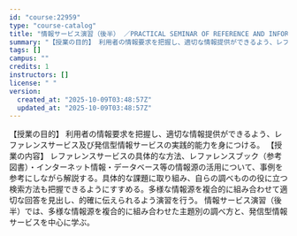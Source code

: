 ```yaml
---
id: "course:22959"
type: "course-catalog"
title: "情報サービス演習（後半） ／PRACTICAL SEMINAR OF REFERENCE AND INFORMATION SERVICES"
summary: "【授業の目的】 利用者の情報要求を把握し、適切な情報提供ができるよう、レファレンスサービス及び発信型情報サービスの実践的能力を身につける。 【授業の内容】 レファレンスサービスの具体的な方法、レファレンスブック（参考図書）・インターネット情…"
tags: []
campus: ""
credits: 1
instructors: []
license: " "
version:
  created_at: "2025-10-09T03:48:57Z"
  updated_at: "2025-10-09T03:48:57Z"
---
```


【授業の目的】 利用者の情報要求を把握し、適切な情報提供ができるよう、レファレンスサービス及び発信型情報サービスの実践的能力を身につける。 【授業の内容】 レファレンスサービスの具体的な方法、レファレンスブック（参考図書）・インターネット情報・データベース等の情報源の活用について、事例を参考にしながら解説する。具体的な課題に取り組み、自らの調べものの役に立つ検索方法も把握できるようにすすめる。多様な情報源を複合的に組み合わせて適切な回答を見出し、的確に伝えられるよう演習を行う。 情報サービス演習（後半）では、多様な情報源を複合的に組み合わせた主題別の調べ方と、発信型情報サービスを中心に学ぶ。
